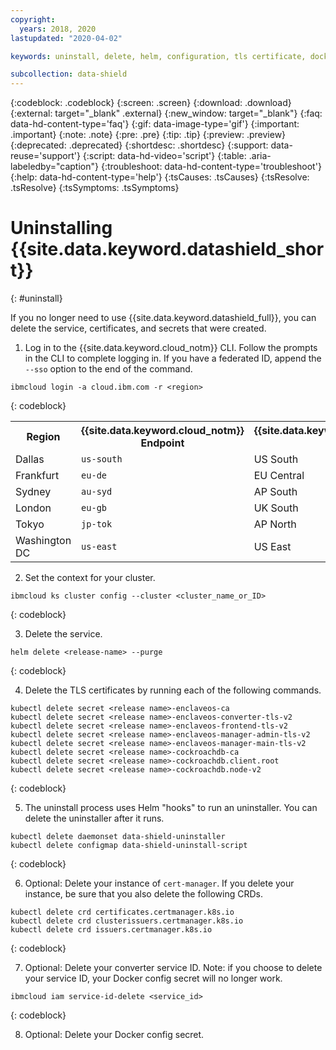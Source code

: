 ```yaml
---
copyright:
  years: 2018, 2020
lastupdated: "2020-04-02"

keywords: uninstall, delete, helm, configuration, tls certificate, docker config secret, environment variable, regions, cluster, container, app security, memory encryption, data in use

subcollection: data-shield
---
```


{:codeblock: .codeblock}
{:screen: .screen}
{:download: .download}
{:external: target="_blank" .external}
{:new_window: target="_blank"}
{:faq: data-hd-content-type='faq'}
{:gif: data-image-type='gif'}
{:important: .important}
{:note: .note}
{:pre: .pre}
{:tip: .tip}
{:preview: .preview}
{:deprecated: .deprecated}
{:shortdesc: .shortdesc}
{:support: data-reuse='support'}
{:script: data-hd-video='script'}
{:table: .aria-labeledby="caption"}
{:troubleshoot: data-hd-content-type='troubleshoot'}
{:help: data-hd-content-type='help'}
{:tsCauses: .tsCauses}
{:tsResolve: .tsResolve}
{:tsSymptoms: .tsSymptoms}



# Uninstalling {{site.data.keyword.datashield_short}}
{: #uninstall}

If you no longer need to use {{site.data.keyword.datashield_full}}, you can delete the service, certificates, and secrets that were created.


1. Log in to the {{site.data.keyword.cloud_notm}} CLI. Follow the prompts in the CLI to complete logging in. If you have a federated ID, append the `--sso` option to the end of the command.

  ```
  ibmcloud login -a cloud.ibm.com -r <region>
  ```
  {: codeblock}

  <table>
    <tr>
      <th>Region</th>
      <th>{{site.data.keyword.cloud_notm}} Endpoint</th>
      <th>{{site.data.keyword.containershort_notm}} region</th>
    </tr>
    <tr>
      <td>Dallas</td>
      <td><code>us-south</code></td>
      <td>US South</td>
    </tr>
    <tr>
      <td>Frankfurt</td>
      <td><code>eu-de</code></td>
      <td>EU Central</td>
    </tr>
    <tr>
      <td>Sydney</td>
      <td><code>au-syd</code></td>
      <td>AP South</td>
    </tr>
    <tr>
      <td>London</td>
      <td><code>eu-gb</code></td>
      <td>UK South</td>
    </tr>
    <tr>
      <td>Tokyo</td>
      <td><code>jp-tok</code></td>
      <td>AP North</td>
    </tr>
    <tr>
      <td>Washington DC</td>
      <td><code>us-east</code></td>
      <td>US East</td>
    </tr>
  </table>

2. Set the context for your cluster.

  ```
  ibmcloud ks cluster config --cluster <cluster_name_or_ID>
  ```
  {: codeblock}

3. Delete the service.

  ```
  helm delete <release-name> --purge
  ```
  {: codeblock}

4. Delete the TLS certificates by running each of the following commands.

  ```
  kubectl delete secret <release name>-enclaveos-ca         
  kubectl delete secret <release name>-enclaveos-converter-tls-v2        
  kubectl delete secret <release name>-enclaveos-frontend-tls-v2         
  kubectl delete secret <release name>-enclaveos-manager-admin-tls-v2    
  kubectl delete secret <release name>-enclaveos-manager-main-tls-v2 
  kubectl delete secret <release name>-cockroachdb-ca
  kubectl delete secret <release name>-cockroachdb.client.root
  kubectl delete secret <release name>-cockroachdb.node-v2
  ```
  {: codeblock}

5. The uninstall process uses Helm "hooks" to run an uninstaller. You can delete the uninstaller after it runs.

  ```
  kubectl delete daemonset data-shield-uninstaller
  kubectl delete configmap data-shield-uninstall-script
  ```
  {: codeblock}

6. Optional: Delete your instance of `cert-manager`. If you delete your instance, be sure that you also delete the following CRDs.

  ```
  kubectl delete crd certificates.certmanager.k8s.io
  kubectl delete crd clusterissuers.certmanager.k8s.io 
  kubectl delete crd issuers.certmanager.k8s.io
  ```
  {: codeblock}

7. Optional: Delete your converter service ID. Note: if you choose to delete your service ID, your Docker config secret will no longer work. 

  ```
  ibmcloud iam service-id-delete <service_id>
  ```
  {: codeblock}

8. Optional: Delete your Docker config secret.



